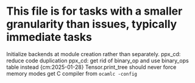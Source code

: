 # This file is for tasks with a smaller granularity than issues, typically immediate tasks

Initialize backends at module creation rather than separately.
ppx_cd: reduce code duplication
ppx_cd: get rid of binary_op and use binary_ops table instead {cm:2025-01-28}
Tensor.print_tree should never force memory modes
get C compiler from `ocamlc -config`
